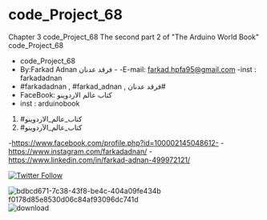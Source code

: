 # code_Project_68
Chapter 3  code_Project_68 The second part 2 of "The Arduino World Book" code_Project_68

- code_Project_68
-  By:Farkad Adnan فرقد عدنان - 
 -E-mail: farkad.hpfa95@gmail.com 
-inst : farkadadnan 
- #farkadadnan , #farkad_adnan , فرقد عدنان# 
- FaceBook: كتاب عالم الاردوينو 
- inst : arduinobook
1. #كتاب_عالم_الاردوينو
2. #كتاب_عالم_الآردوينو

-https://www.facebook.com/profile.php?id=100002145048612-
-https://www.instagram.com/farkadadnan/
-https://www.linkedin.com/in/farkad-adnan-499972121/

 <p>
 <a href='https://mobile.twitter.com/farkadadnan'>
        <img alt="Twitter Follow" src="https://img.shields.io/twitter/follow/farkadadnan?label=%40farkadadnan&style=social" alt='Twitter' align="center"/>
    </a>
</p>

![bdbcd671-7c38-43f8-be4c-404a09fe434b f0178d85e8530d06c84af93096dc741d](https://user-images.githubusercontent.com/35774039/156800964-b20a6615-5037-45ed-82aa-41b1ad558525.jpeg)
![download](https://user-images.githubusercontent.com/35774039/156800972-0fba2eff-07a8-404d-afdf-427de702868d.jpg)


